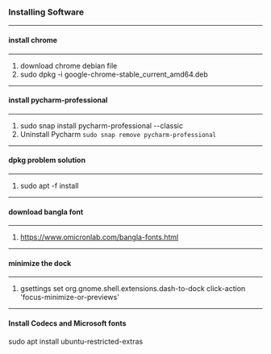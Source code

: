 ### Installing Software

---------------------------------------------
#### install chrome
---------------------------------------------
1. download chrome debian file 
2. sudo dpkg -i google-chrome-stable_current_amd64.deb

---------------------------------------------
#### install pycharm-professional
---------------------------------------------
1. sudo snap install pycharm-professional --classic
2. Uninstall Pycharm `sudo snap remove pycharm-professional`

---------------------------------------------
#### dpkg problem solution
---------------------------------------------
1. sudo apt -f install

---------------------------------------------
#### download bangla font
---------------------------------------------
1. https://www.omicronlab.com/bangla-fonts.html
---------------------------------------------

#### minimize the dock
---------------------------------------------
1. gsettings set org.gnome.shell.extensions.dash-to-dock click-action 'focus-minimize-or-previews'
---------------------------------------------

#### Install Codecs and Microsoft fonts 

sudo apt install ubuntu-restricted-extras

